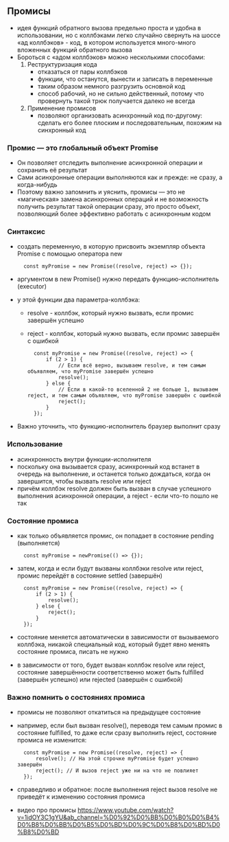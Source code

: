 ## Промисы ##

* идея функций обратного вызова предельно проста и удобна в использовании, но с коллбэками легко случайно свернуть на шоссе «ад коллбэков» - код, в котором используется много-много вложенных функций обратного вызова
* Бороться с «адом коллбэков» можно несколькими способами:
	1. Реструктуризация кода
		- отказаться от пары коллбэков
		- функции, что останутся, вынести и записать в переменные
		- таким образом немного разгрузить основной код 
		- способ рабочий, но не сильно действенный, потому что провернуть такой трюк получается далеко не всегда
	2. Применение промисов
		- позволяют организовать асинхронный код по-другому: сделать его более плоским и последовательным, похожим на синхронный код

### Промис — это глобальный объект Promise
* Он позволяет отследить выполнение асинхронной операции и сохранить её результат 
* Сами асинхронные операции выполняются как и прежде: не сразу, а когда-нибудь
* Поэтому важно запомнить и уяснить, промисы — это не «магическая» замена асинхронных операций и не возможность получить результат такой операции сразу, это просто объект, позволяющий более эффективно работать с асинхронным кодом

### Синтаксис ###
* создать переменную, в которую присвоить экземпляр объекта Promise с помощью оператора new

		const myPromise = new Promise((resolve, reject) => {});

* аргументом в new Promise() нужно передать функцию-исполнитель (executor)
* у этой функции два параметра-коллбэка:
	- resolve - коллбэк, который нужно вызвать, если промис завершён успешно
	- reject - коллбэк, который нужно вызвать, если промис завершён с ошибкой

			const myPromise = new Promise((resolve, reject) => {
				if (2 > 1) {
					// Если всё верно, вызываем resolve, и тем самым объявляем, что myPromise завершён успешно
					resolve();
				} else {
					// Если в какой-то вселенной 2 не больше 1, вызываем reject, и тем самым объявляем, что myPromise завершён с ошибкой
					reject();
				}
			});

* Важно уточнить, что функцию-исполнитель браузер выполнит сразу

### Использование ###

* асинхронность внутри функции-исполнителя
* поскольку она вызывается сразу, асинхронный код встанет в очередь на выполнение, и останется только дождаться, когда он завершится, чтобы вызвать resolve или reject
* причём коллбэк resolve должен быть вызван в случае успешного выполнения асинхронной операции, а reject - если что-то пошло не так

### Состояние промиса ###

* как только объявляется промис, он попадает в состояние pending (выполняется)

		const myPromise = newPromise(() => {});

* затем, когда и если будут вызваны коллбэки resolve или reject, промис перейдёт в состояние settled (завершён)

		const myPromise = new Promise((resolve, reject) => {
			if (2 > 1) {
				resolve();
			} else {
				reject();
			}
		});

* состояние меняется автоматически в зависимости от вызываемого коллбэка, никакой специальный код, который будет явно менять состояние промиса, писать не нужно

* в зависимости от того, будет вызван коллбэк resolve или reject, состояние завершённости соответственно может быть fulfilled (завершён успешно) или rejected (завершён с ошибкой)

### Важно помнить о состояниях промиса ###

* промисы не позволяют откатиться на предыдущее состояние
* например, если был вызван resolve(), переводя тем самым промис в состояние fulfilled, то даже если сразу выполнить reject, состояние промиса не изменится:

		const myPromise = new Promise((resolve, reject) => {
			resolve(); // На этой строчке myPromise будет успешно завершён 
			reject(); // И вызов reject уже ни на что не повлияет
		});

* справедливо и обратное: после выполнения reject вызов resolve не приведёт к изменению состояния промиса


* видео про промисы
https://www.youtube.com/watch?v=1idOY3C1gYU&ab_channel=%D0%92%D0%BB%D0%B0%D0%B4%D0%B8%D0%BB%D0%B5%D0%BD%D0%9C%D0%B8%D0%BD%D0%B8%D0%BD